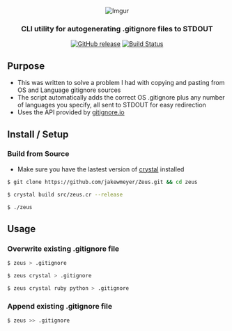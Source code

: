 <div align="center">

![Imgur](https://i.imgur.com/wfQ1YeK.png)

### CLI utility for autogenerating .gitignore files to STDOUT

[![GitHub release](https://img.shields.io/github/release/jakewmeyer/Zeus.svg)]()
[![Build Status](https://travis-ci.org/jakewmeyer/Zeus.svg?branch=master)](https://travis-ci.org/jakewmeyer/Zeus)

</div>

## Purpose
* This was written to solve a problem I had with copying and pasting from OS and Language gitignore sources
* The script automatically adds the correct OS .gitignore plus any number of languages you specify, all sent to STDOUT for easy redirection
* Uses the API provided by [gitignore.io](https://www.gitignore.io/)

## Install / Setup
### Build from Source
* Make sure you have the lastest version of [crystal](https://crystal-lang.org/) installed
```bash
$ git clone https://github.com/jakewmeyer/Zeus.git && cd zeus
```
```bash
$ crystal build src/zeus.cr --release
```
```bash
$ ./zeus
```

## Usage
### Overwrite existing .gitignore file
```bash
$ zeus > .gitignore
```
```bash
$ zeus crystal > .gitignore
```
```bash
$ zeus crystal ruby python > .gitignore
```

### Append existing .gitignore file
```bash
$ zeus >> .gitignore
```
